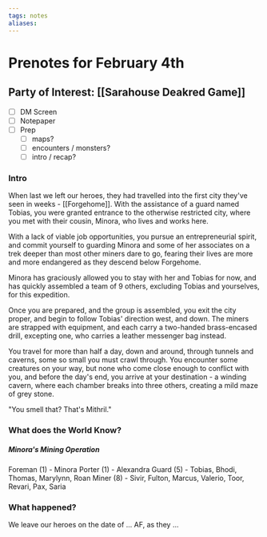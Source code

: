 ```yaml
---
tags: notes
aliases:
---
```


# Prenotes for February 4th
## Party of Interest: [[Sarahouse Deakred Game]]
- [ ] DM Screen
- [ ] Notepaper
- [ ] Prep
	- [ ] maps?
	- [ ] encounters / monsters?
	- [ ] intro / recap?

### Intro

When last we left our heroes, they had travelled into the first city they've seen in weeks - [[Forgehome]]. With the assistance of a guard named Tobias, you were granted entrance to the otherwise restricted city, where you met with their cousin, Minora, who lives and works here.

With a lack of viable job opportunities, you pursue an entrepreneurial spirit, and commit yourself to guarding Minora and some of her associates on a trek deeper than most other miners dare to go, fearing their lives are more and more endangered as they descend below Forgehome.

Minora has graciously allowed you to stay with her and Tobias for now, and has quickly assembled a team of 9 others, excluding Tobias and yourselves, for this expedition. 

Once you are prepared, and the group is assembled, you exit the city proper, and begin to follow Tobias' direction west, and down. The miners are strapped with equipment, and each carry a two-handed brass-encased drill, excepting one, who carries a leather messenger bag instead.

You travel for more than half a day, down and around, through tunnels and caverns, some so small you must crawl through. You encounter some creatures on your way, but none who come close enough to conflict with you, and before the day's end, you arrive at your destination - a winding cavern, where each chamber breaks into three others, creating a mild maze of grey stone.

"You smell that? That's Mithril."

### What does the World Know?
##### Minora's Mining Operation
Foreman (1) - Minora
Porter (1) - Alexandra
Guard (5) - Tobias, Bhodi, Thomas, Marylynn, Roan
Miner (8) - Sivir, Fulton, Marcus, Valerio, Toor, Revari, Pax, Saria

### What happened?


We leave our heroes on the date of ... AF, as they ...